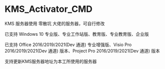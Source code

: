 # KMS_Activator_CMD


KMS 服务器使用 零散坑 大佬的服务器，可自行修改


已支持 Windows 10 专业版、专业工作站版、教育版、专业教育版、企业版

已支持 Office 2016/2019/2021(Dev 通道) 专业增强版、Visio Pro 2016/2019/2021(Dev 通道) 版本、Project Pro 2016/2019/2021(Dev 通道) 版本

支持更新KMS服务器地址为本工所使用的服务器
